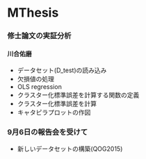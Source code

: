 # MThesis
### 修士論文の実証分析
#### 川合佑磨

* データセット(D_test)の読み込み
* 欠損値の処理
* OLS regression
* クラスター化標準誤差を計算する関数の定義
* クラスター化標準誤差を計算
* キャタピラプロットの作図

### 9月6日の報告会を受けて

* 新しいデータセットの構築(QOG2015)
